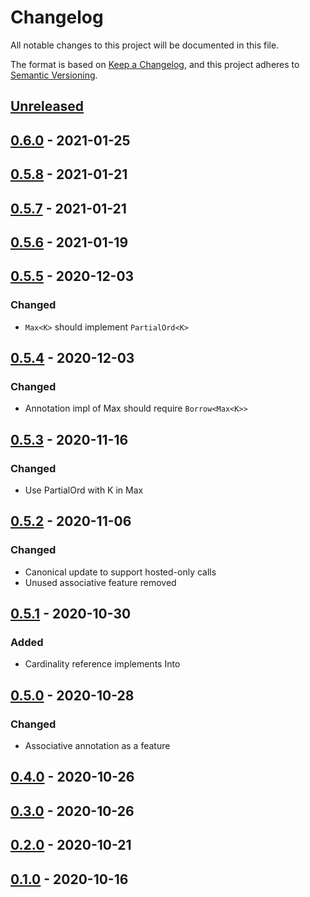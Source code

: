 # Changelog

All notable changes to this project will be documented in this file.

The format is based on [Keep a Changelog](https://keepachangelog.com/en/1.0.0/),
and this project adheres to [Semantic Versioning](https://semver.org/spec/v2.0.0.html).

## [Unreleased]

## [0.6.0] - 2021-01-25

## [0.5.8] - 2021-01-21

## [0.5.7] - 2021-01-21

## [0.5.6] - 2021-01-19

## [0.5.5] - 2020-12-03
### Changed
- `Max<K>` should implement `PartialOrd<K>`

## [0.5.4] - 2020-12-03
### Changed
- Annotation impl of Max<K> should require `Borrow<Max<K>>`

## [0.5.3] - 2020-11-16
### Changed
- Use PartialOrd with K in Max<K>

## [0.5.2] - 2020-11-06
### Changed
- Canonical update to support hosted-only calls
- Unused associative feature removed

## [0.5.1] - 2020-10-30
### Added
- Cardinality reference implements Into<u64>

## [0.5.0] - 2020-10-28
### Changed
- Associative annotation as a feature

## [0.4.0] - 2020-10-26

## [0.3.0] - 2020-10-26

## [0.2.0] - 2020-10-21

## [0.1.0] - 2020-10-16

[Unreleased]: https://github.com/dusk-network/microkelvin/compare/canonical-0.6.0...HEAD
[0.6.0]: https://github.com/dusk-network/microkelvin/compare/v0.5.8...v0.6.0
[0.5.8]: https://github.com/dusk-network/microkelvin/compare/v0.5.7...v0.5.8
[0.5.7]: https://github.com/dusk-network/microkelvin/compare/v0.5.6...v0.5.7
[0.5.6]: https://github.com/dusk-network/microkelvin/compare/v0.5.5...v0.5.6
[0.5.5]: https://github.com/dusk-network/microkelvin/compare/v0.5.4...v0.5.5
[0.5.4]: https://github.com/dusk-network/microkelvin/compare/v0.5.3...v0.5.4
[0.5.3]: https://github.com/dusk-network/microkelvin/compare/v0.5.2...v0.5.3
[0.5.2]: https://github.com/dusk-network/microkelvin/compare/v0.5.1...v0.5.2
[0.5.1]: https://github.com/dusk-network/microkelvin/compare/v0.5.0...v0.5.1
[0.5.0]: https://github.com/dusk-network/microkelvin/compare/v0.4.0...v0.5.0
[0.4.0]: https://github.com/dusk-network/microkelvin/compare/v0.3.0...v0.4.0
[0.3.0]: https://github.com/dusk-network/microkelvin/compare/v0.2.0...v0.3.0
[0.2.0]: https://github.com/dusk-network/microkelvin/compare/v0.1.0...v0.2.0
[0.1.0]: https://github.com/dusk-network/microkelvin/releases/tag/v0.1.0
